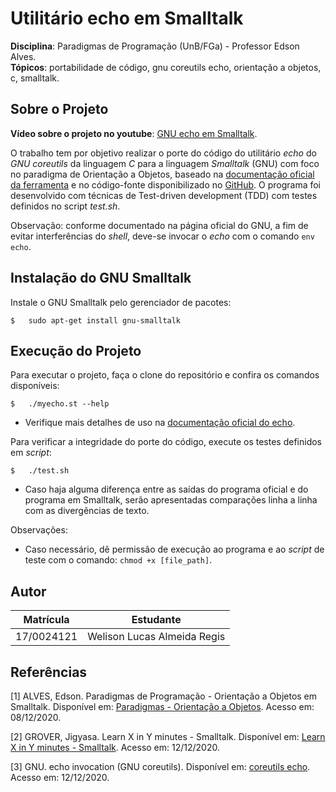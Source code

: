# Utilitário echo em Smalltalk

**Disciplina**: Paradigmas de Programação (UnB/FGa) - Professor Edson Alves.<br>
**Tópicos**: portabilidade de código, gnu coreutils echo, orientação a objetos, c, smalltalk.<br>

## Sobre o Projeto

**Vídeo sobre o projeto no youtube**: [GNU echo em Smalltalk](https://youtu.be/jkfuAePcw0s).

O trabalho tem por objetivo realizar o porte do código do utilitário _echo_ do _GNU coreutils_ da linguagem _C_ para a linguagem _Smalltalk_ (GNU) com foco no paradigma de Orientação a Objetos, baseado na [documentação oficial da ferramenta](https://www.gnu.org/software/coreutils/manual/html_node/echo-invocation.html#echo-invocation) e no código-fonte disponibilizado no [GitHub](https://github.com/wertarbyte/coreutils/blob/master/src/echo.c). O programa foi desenvolvido com técnicas de Test-driven development (TDD) com testes definidos no script _test.sh_.

Observação: conforme documentado na página oficial do GNU, a fim de evitar interferências do _shell_, deve-se invocar o _echo_ com o comando `env echo`.

## Instalação do GNU Smalltalk

Instale o GNU Smalltalk pelo gerenciador de pacotes:

```
$   sudo apt-get install gnu-smalltalk
```

## Execução do Projeto

Para executar o projeto, faça o clone do repositório e confira os comandos disponíveis:

```
$   ./myecho.st --help
```

*   Verifique mais detalhes de uso na [documentação oficial do echo](https://www.gnu.org/software/coreutils/manual/html_node/echo-invocation.html#echo-invocation).

Para verificar a integridade do porte do código, execute os testes definidos em _script_:

```
$   ./test.sh
```

*   Caso haja alguma diferença entre as saídas do programa oficial e do programa em Smalltalk, serão apresentadas comparações linha a linha com as divergências de texto.

Observações:

*   Caso necessário, dê permissão de execução ao programa e ao _script_ de teste com o comando: `chmod +x [file_path]`.

## Autor

|Matrícula | Estudante |
| -- | -- |
| 17/0024121  |  Welison Lucas Almeida Regis |

## Referências

[1] ALVES, Edson. Paradigmas de Programação - Orientação a Objetos em Smalltalk. Disponível em: [Paradigmas - Orientação a Objetos](https://github.com/edsomjr/Paradigmas). Acesso em: 08/12/2020.

[2] GROVER, Jigyasa. Learn X in Y minutes - Smalltalk. Disponível em: [Learn X in Y minutes - Smalltalk](https://learnxinyminutes.com/docs/smalltalk/). Acesso em: 12/12/2020.

[3] GNU. echo invocation (GNU coreutils). Disponível em: [coreutils echo](https://www.gnu.org/software/coreutils/manual/html_node/echo-invocation.html#echo-invocation). Acesso em: 12/12/2020.
